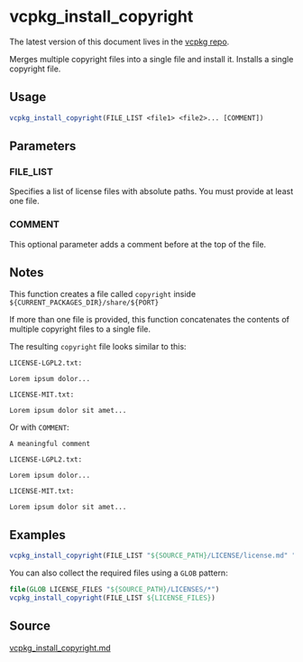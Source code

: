 # vcpkg_install_copyright

The latest version of this document lives in the [vcpkg repo](https://github.com/Microsoft/vcpkg/blob/master/docs/maintainers/vcpkg_install_copyright.md).

Merges multiple copyright files into a single file and install it.
Installs a single copyright file.

## Usage

```cmake
vcpkg_install_copyright(FILE_LIST <file1> <file2>... [COMMENT])
```

## Parameters

### FILE_LIST
Specifies a list of license files with absolute paths. You must provide at least one file.

### COMMENT
This optional parameter adds a comment before at the top of the file.

## Notes

This function creates a file called `copyright` inside `${CURRENT_PACKAGES_DIR}/share/${PORT}`

If more than one file is provided, this function concatenates the contents of multiple copyright files to a single file.

The resulting `copyright` file looks similar to this:

```
LICENSE-LGPL2.txt:

Lorem ipsum dolor...

LICENSE-MIT.txt:

Lorem ipsum dolor sit amet...
```

Or with `COMMENT`:

```
A meaningful comment

LICENSE-LGPL2.txt:

Lorem ipsum dolor...

LICENSE-MIT.txt:

Lorem ipsum dolor sit amet...
```

## Examples

```cmake
vcpkg_install_copyright(FILE_LIST "${SOURCE_PATH}/LICENSE/license.md" "${SOURCE_PATH}/LICENSE/license_gpl.md" COMMENT "This is a comment")
```

You can also collect the required files using a `GLOB` pattern:

```cmake
file(GLOB LICENSE_FILES "${SOURCE_PATH}/LICENSES/*")
vcpkg_install_copyright(FILE_LIST ${LICENSE_FILES})
```

## Source

[vcpkg_install_copyright.md](https://github.com/Microsoft/vcpkg/blob/master/scripts/cmake/vcpkg_install_copyright.cmake)
